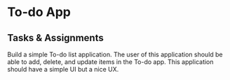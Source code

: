# To-do App

## Tasks & Assignments
Build a simple To-do list application. The user of this application should be able to add, delete, and update items in the To-do app. This application should have a simple UI but a nice UX.
